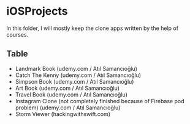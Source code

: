 # iOSProjects
In this folder, I will mostly keep the clone apps written by the help of courses.

## Table

- Landmark Book (udemy.com / Atıl Samancıoğlu)
- Catch The Kenny (udemy.com / Atıl Samancıoğlu)
- Simpson Book (udemy.com / Atıl Samancıoğlu)
- Art Book (udemy.com / Atıl Samancıoğlu)
- Travel Book (udemy.com / Atıl Samancıoğlu)
- Instagram Clone (not completely finished because of Firebase pod problem) (udemy.com / Atıl Samancıoğlu)
- Storm Viewer (hackingwithswift.com)
